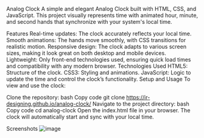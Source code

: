 Analog Clock
A simple and elegant Analog Clock built with HTML, CSS, and JavaScript. This project visually represents time with animated hour, minute, and second hands that synchronize with your system's local time.

Features
Real-time updates: The clock accurately reflects your local time.
Smooth animations: The hands move smoothly, with CSS transitions for realistic motion.
Responsive design: The clock adapts to various screen sizes, making it look great on both desktop and mobile devices.
Lightweight: Only front-end technologies used, ensuring quick load times and compatibility with any modern browser.
Technologies Used
HTML5: Structure of the clock.
CSS3: Styling and animations.
JavaScript: Logic to update the time and control the clock’s functionality.
Setup and Usage
To view and use the clock:

Clone the repository:
bash
Copy code
git clone https://ir-designing.github.io/analog-clock/
Navigate to the project directory:
bash
Copy code
cd analog-clock
Open the index.html file in your browser.
The clock will automatically start and sync with your local time.

Screenshots
![image](https://github.com/user-attachments/assets/36ea2561-8cea-45a4-985e-b41381121f48)

